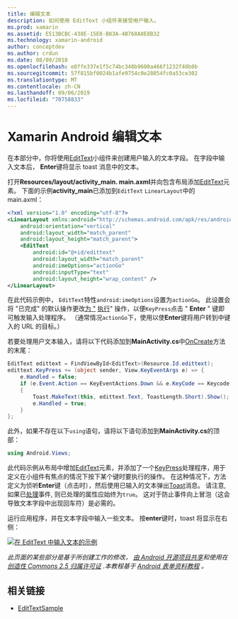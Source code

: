 ```yaml
---
title: 编辑文本
description: 如何使用 EditText 小组件来接受用户输入。
ms.prod: xamarin
ms.assetid: E513BCBC-438E-15E8-B83A-4B768A8E8B32
ms.technology: xamarin-android
author: conceptdev
ms.author: crdun
ms.date: 08/09/2018
ms.openlocfilehash: e8ffe337e1f5c74bc348b9600a466f1232f40b0b
ms.sourcegitcommit: 57f815bf0024b1afe9754c0e28054fc0a53ce302
ms.translationtype: MT
ms.contentlocale: zh-CN
ms.lasthandoff: 09/06/2019
ms.locfileid: "70758833"
---
```

# <a name="xamarinandroid-edit-text"></a>Xamarin Android 编辑文本

在本部分中，你将使用[EditText](xref:Android.Widget.EditText)小组件来创建用户输入的文本字段。 在字段中输入文本后， **Enter**键将显示 toast 消息中的文本。

打开**Resources/layout/activity_main. main.axml**并向包含布局添加[EditText](xref:Android.Widget.EditText)元素。 下面的示例**activity_main**已添加到`EditText` `LinearLayout`中的 main.axml：

```xml
<?xml version="1.0" encoding="utf-8"?>
<LinearLayout xmlns:android="http://schemas.android.com/apk/res/android"
    android:orientation="vertical"
    android:layout_width="match_parent"
    android:layout_height="match_parent">
    <EditText
        android:id="@+id/edittext"
        android:layout_width="match_parent"
        android:imeOptions="actionGo"
        android:inputType="text"
        android:layout_height="wrap_content" />
</LinearLayout>
```

在此代码示例中， `EditText`特性`android:imeOptions`设置为`actionGo`。 此设置会将 "已完成" 的默认操作更改[为 "](https://developer.android.com/reference/android/view/inputmethod/EditorInfo#IME_ACTION_GO) [执行](https://developer.android.com/reference/android/view/inputmethod/EditorInfo#IME_ACTION_DONE)" 操作，以便`KeyPress`点击 " **Enter** " 键即可触发输入处理程序。
（通常情况`actionGo`下，使用以使**Enter**键将用户转到中键入的 URL 的目标。）

若要处理用户文本输入，请将以下代码添加到**MainActivity.cs**中[OnCreate](xref:Android.App.Activity.OnCreate*)方法的末尾：

```csharp
EditText edittext = FindViewById<EditText>(Resource.Id.edittext);
edittext.KeyPress += (object sender, View.KeyEventArgs e) => {
    e.Handled = false;
    if (e.Event.Action == KeyEventActions.Down && e.KeyCode == Keycode.Enter) 
    {
        Toast.MakeText(this, edittext.Text, ToastLength.Short).Show();
        e.Handled = true;
    }
};
```

此外，如果不存在以下`using`语句，请将以下语句添加到**MainActivity.cs**的顶部：

```csharp
using Android.Views;
```

此代码示例从布局中增加[EditText](xref:Android.Widget.EditText)元素，并添加了一个[KeyPress](xref:Android.Views.View.KeyPress)处理程序，用于定义在小组件有焦点的情况下按下某个键时要执行的操作。 在这种情况下，方法定义为侦听**Enter**键（点击时），然后使用已输入的文本弹出[Toast](xref:Android.Widget.Toast)消息。 请注意, 如果已[处理](xref:Android.Views.View.KeyEventArgs.Handled)事件, 则已处理的属性应始终为`true`。 这对于防止事件向上冒泡（这会导致文本字段中出现回车符）是必需的。

运行应用程序，并在文本字段中输入一些文本。 按**enter**键时，toast 将显示在右侧：

[![在 EditText 中输入文本的示例](edit-text-images/edit-text-sml.png)](edit-text-images/edit-text.png#lightbox)

*此页面的某些部分是基于所创建工作的修改，* [*由 Android 开源项目共享*](http://code.google.com/policies.html)*和使用在*[*创造性 Commons 2.5 归属许可证*](http://creativecommons.org/licenses/by/2.5/) *.本教程基于* [*Android 表单资料教程*](https://developer.android.com/resources/tutorials/views/hello-formstuff.html) *。*

## <a name="related-links"></a>相关链接

- [EditTextSample](https://docs.microsoft.com/samples/xamarin/monodroid-samples/userinterface-edittextsample)
